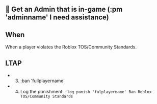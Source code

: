 ## 🥶 Get an Admin that is in-game (:pm 'adminname' I need assistance)

## When
When a player violates the Roblox TOS/Community Standards.

## LTAP
* 3. :ban 'fullplayername'
* 4. Log the punishment: ```:log punish 'fulplayername' Ban Roblox TOS/Community Standards```
